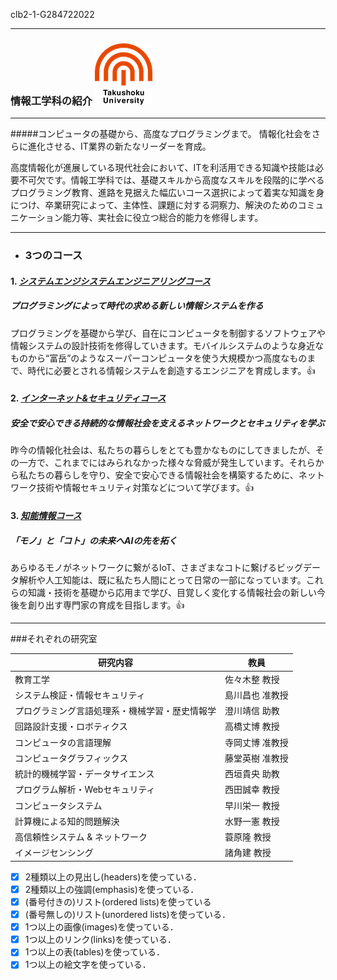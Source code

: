 
clb2-1-G284722022

---
### 情報工学科の紹介    ![GitHub Logo](/logo.png)
---
#####コンピュータの基礎から、高度なプログラミングまで。 情報化社会をさらに進化させる、IT業界の新たなリーダーを育成。

高度情報化が進展している現代社会において、ITを利活用できる知識や技能は必要不可欠です。情報工学科では、基礎スキルから高度なスキルを段階的に学べるプログラミング教育、進路を見据えた幅広いコース選択によって着実な知識を身につけ、卒業研究によって、主体性、課題に対する洞察力、解決のためのコミュニケーション能力等、実社会に役立つ総合的能力を修得します。

---
- ### 3つのコース
#### 1. [*システムエンジシステムエンジニアリングコース*](https://feng.takushoku-u.ac.jp/composition/cs.html#anchor01)
##### プログラミングによって時代の求める新しい情報システムを作る
プログラミングを基礎から学び、自在にコンピュータを制御するソフトウェアや情報システムの設計技術を修得していきます。モバイルシステムのような身近なものから“富岳”のようなスーパーコンピュータを使う大規模かつ高度なものまで、時代に必要とされる情報システムを創造するエンジニアを育成します。:+1:

#### 2. [*インターネット&セキュリティコース*](https://feng.takushoku-u.ac.jp/composition/cs.html#anchor02)
##### 安全で安心できる持続的な情報社会を支えるネットワークとセキュリティを学ぶ

昨今の情報化社会は、私たちの暮らしをとても豊かなものにしてきましたが、その一方で、これまでにはみられなかった様々な脅威が発生しています。それらから私たちの暮らしを守り、安全で安心できる情報社会を構築するために、ネットワーク技術や情報セキュリティ対策などについて学びます。:+1:

#### 3. [*知能情報コース*](https://feng.takushoku-u.ac.jp/composition/cs.html#anchor03)
##### 「モノ」と「コト」の未来へAIの先を拓く

あらゆるモノがネットワークに繋がるIoT、さまざまなコトに繋げるビッグデータ解析や人工知能は、既に私たち人間にとって日常の一部になっています。これらの知識・技術を基礎から応用まで学び、目覚しく変化する情報社会の新しい今後を創り出す専門家の育成を目指します。:+1:

---
###それぞれの研究室


研究内容	|教員
---------|----------
教育工学	|佐々木整 教授
システム検証・情報セキュリティ|	島川昌也 准教授
プログラミング言語処理系・機械学習・歴史情報学|	澄川靖信 助教
回路設計支援・ロボティクス|	高橋丈博 教授
コンピュータの言語理解|	寺岡丈博 准教授
コンピュータグラフィックス	|藤堂英樹 准教授
統計的機械学習・データサイエンス	|西垣貴央 助教
プログラム解析・Webセキュリティ|	西田誠幸 教授
コンピュータシステム	|早川栄一 教授
計算機による知的問題解決	|水野一憲 教授
高信頼性システム & ネットワーク|	蓑原隆 教授
イメージセンシング|	諸角建 教授


<!-- Markdown記法を使って学科の紹介ページを作る -->
<!-- この部分より上に記述を追加して下のチェックボックスで確認する -->
- [x] 2種類以上の見出し(headers)を使っている．
- [x] 2種類以上の強調(emphasis)を使っている．
- [x] (番号付きの)リスト(ordered lists)を使っている
- [x] (番号無しの)リスト(unordered lists)を使っている．
- [x] 1つ以上の画像(images)を使っている．
- [x] 1つ以上のリンク(links)を使っている．
- [x] 1つ以上の表(tables)を使っている．
- [x] 1つ以上の絵文字を使っている．
